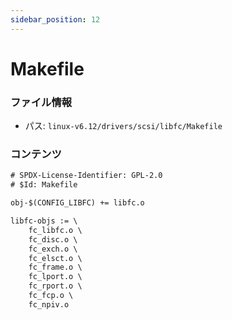 ```yaml
---
sidebar_position: 12
---
```

# Makefile

### ファイル情報

- パス: `linux-v6.12/drivers/scsi/libfc/Makefile`

### コンテンツ

```txt
# SPDX-License-Identifier: GPL-2.0
# $Id: Makefile

obj-$(CONFIG_LIBFC) += libfc.o

libfc-objs := \
	fc_libfc.o \
	fc_disc.o \
	fc_exch.o \
	fc_elsct.o \
	fc_frame.o \
	fc_lport.o \
	fc_rport.o \
	fc_fcp.o \
	fc_npiv.o

```
